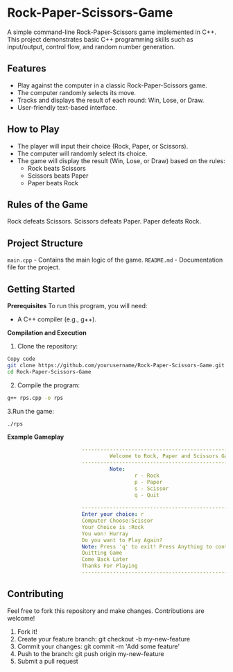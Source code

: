 # Rock-Paper-Scissors-Game
A simple command-line Rock-Paper-Scissors game implemented in C++. This project demonstrates basic C++ programming skills such as input/output, control flow, and random number generation.

## Features
- Play against the computer in a classic Rock-Paper-Scissors game.
- The computer randomly selects its move.
- Tracks and displays the result of each round: Win, Lose, or Draw.
- User-friendly text-based interface.

## How to Play
- The player will input their choice (Rock, Paper, or Scissors).
- The computer will randomly select its choice.
- The game will display the result (Win, Lose, or Draw) based on the rules:
    - Rock beats Scissors
    - Scissors beats Paper
    - Paper beats Rock

## Rules of the Game
Rock defeats Scissors.
Scissors defeats Paper.
Paper defeats Rock.

## Project Structure
`main.cpp` - Contains the main logic of the game.
`README.md` - Documentation file for the project.

## Getting Started
**Prerequisites**
To run this program, you will need:
- A C++ compiler (e.g., g++).

**Compilation and Execution**
1. Clone the repository:

```bash
Copy code
git clone https://github.com/yourusername/Rock-Paper-Scissors-Game.git
cd Rock-Paper-Scissors-Game
```
2. Compile the program:

```bash
g++ rps.cpp -o rps
```
3.Run the game:

```bash
./rps
```

**Example Gameplay**
```yaml
                        -------------------------------------------------
                                 Welcome to Rock, Paper and Scissors Game
                        -------------------------------------------------
                                 Note:
                                         r - Rock
                                         p - Paper
                                         s - Scissor
                                         q - Quit
                        
                        -------------------------------------------------
                        Enter your choice: r
                        Computer Choose:Scissor
                        Your Choice is :Rock
                        You won! Hurray
                        Do you want to Play Again?
                        Note: Press 'q' to exit! Press Anything to continue: q
                        Quitting Game
                        Come Back Later
                        Thanks For Playing
                        --------------------------------------------------
```

## Contributing
Feel free to fork this repository and make changes. Contributions are welcome!

1. Fork it!
2. Create your feature branch: git checkout -b my-new-feature
3. Commit your changes: git commit -m 'Add some feature'
4. Push to the branch: git push origin my-new-feature
5. Submit a pull request